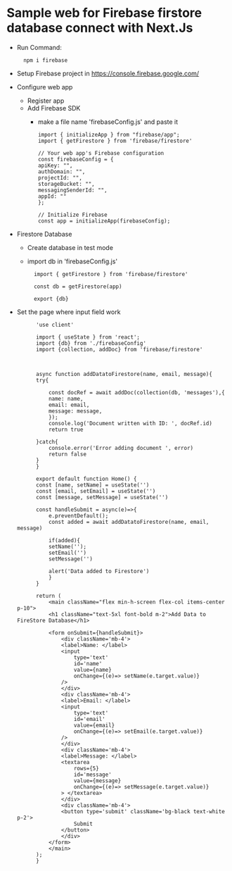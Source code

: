 # Sample web for Firebase firstore database connect with Next.Js

- Run Command:

        npm i firebase

- Setup Firebase project in https://console.firebase.google.com/

- Configure web app

    - Register app
    - Add Firebase SDK
      - make a file name 'firebaseConfig.js' and paste it

            import { initializeApp } from "firebase/app";
            import { getFirestore } from 'firebase/firestore'

            // Your web app's Firebase configuration
            const firebaseConfig = {
            apiKey: "",
            authDomain: "",
            projectId: "",
            storageBucket: "",
            messagingSenderId: "",
            appId: ""
            };

            // Initialize Firebase
            const app = initializeApp(firebaseConfig);


- Firestore Database 
    - Create database in test mode
    - import db in 'firebaseConfig.js'

            import { getFirestore } from 'firebase/firestore'

            const db = getFirestore(app)

            export {db}



- Set the page where input field work

            'use client'

            import { useState } from 'react';
            import {db} from './firebaseConfig'
            import {collection, addDoc} from 'firebase/firestore'



            async function addDatatoFirestore(name, email, message){
            try{

                const docRef = await addDoc(collection(db, 'messages'),{
                name: name,
                email: email,
                message: message,
                });
                console.log('Document written with ID: ', docRef.id)
                return true

            }catch{
                console.error('Error adding document ', error)
                return false
            }
            }

            export default function Home() {
            const [name, setName] = useState('')
            const [email, setEmail] = useState('')
            const [message, setMessage] = useState('')

            const handleSubmit = async(e)=>{
                e.preventDefault();
                const added = await addDatatoFirestore(name, email, message)

                if(added){
                setName('');
                setEmail('')
                setMessage('')

                alert('Data added to Firestore')
                }
            }

            return (
                <main className="flex min-h-screen flex-col items-center p-10">
                <h1 className="text-5xl font-bold m-2">Add Data to FireStore Database</h1>

                <form onSubmit={handleSubmit}>
                    <div className='mb-4'>
                    <label>Name: </label>
                    <input 
                        type='text'
                        id='name'
                        value={name}
                        onChange={(e)=> setName(e.target.value)}
                    />
                    </div>
                    <div className='mb-4'>
                    <label>Email: </label>
                    <input 
                        type='text'
                        id='email'
                        value={email}
                        onChange={(e)=> setEmail(e.target.value)}
                    />
                    </div>
                    <div className='mb-4'>
                    <label>Message: </label>
                    <textarea 
                        rows={5}
                        id='message'
                        value={message}
                        onChange={(e)=> setMessage(e.target.value)}
                    > </textarea>
                    </div>
                    <div className='mb-4'>
                    <button type='submit' className='bg-black text-white p-2'>
                        Submit
                    </button>
                    </div>
                </form>
                </main>
            );
            }
            